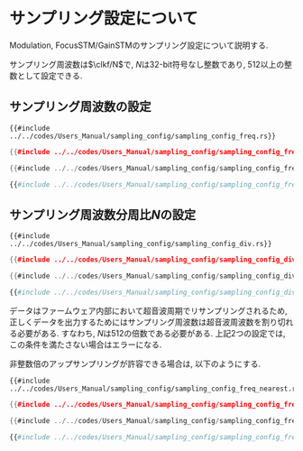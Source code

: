 # サンプリング設定について

Modulation, FocusSTM/GainSTMのサンプリング設定について説明する.

サンプリング周波数は$\clkf/N$で, $N$は32-bit符号なし整数であり, $512$以上の整数として設定できる.

## サンプリング周波数の設定

```rust,edition2021
{{#include ../../codes/Users_Manual/sampling_config/sampling_config_freq.rs}}
```

```cpp
{{#include ../../codes/Users_Manual/sampling_config/sampling_config_freq.cpp}}
```

```cs
{{#include ../../codes/Users_Manual/sampling_config/sampling_config_freq.cs}}
```

```python
{{#include ../../codes/Users_Manual/sampling_config/sampling_config_freq.py}}
```

## サンプリング周波数分周比$N$の設定

```rust,edition2021
{{#include ../../codes/Users_Manual/sampling_config/sampling_config_div.rs}}
```

```cpp
{{#include ../../codes/Users_Manual/sampling_config/sampling_config_div.cpp}}
```

```cs
{{#include ../../codes/Users_Manual/sampling_config/sampling_config_div.cs}}
```

```python
{{#include ../../codes/Users_Manual/sampling_config/sampling_config_div.py}}
```

データはファームウェア内部において超音波周期でリサンプリングされるため, 正しくデータを出力するためにはサンプリング周波数は超音波周波数を割り切れる必要がある.
すなわち, $N$は$512$の倍数である必要がある.
上記2つの設定では, この条件を満たさない場合はエラーになる.

非整数倍のアップサンプリングが許容できる場合は, 以下のようにする.

```rust,edition2021
{{#include ../../codes/Users_Manual/sampling_config/sampling_config_freq_nearest.rs}}
```

```cpp
{{#include ../../codes/Users_Manual/sampling_config/sampling_config_freq_nearest.cpp}}
```

```cs
{{#include ../../codes/Users_Manual/sampling_config/sampling_config_freq_nearest.cs}}
```

```python
{{#include ../../codes/Users_Manual/sampling_config/sampling_config_freq_nearest.py}}
```

